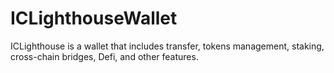 # ICLighthouseWallet
ICLighthouse is a wallet that includes transfer, tokens management, staking, cross-chain bridges, Defi, and other features.
